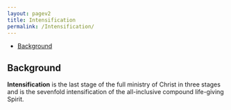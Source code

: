 ```yaml
---
layout: pagev2
title: Intensification
permalink: /Intensification/
---
```

- [Background](#background)

## Background

**Intensification** is the last stage of the full ministry of Christ in three stages and is the sevenfold intensification of the all-inclusive compound life-giving Spirit.